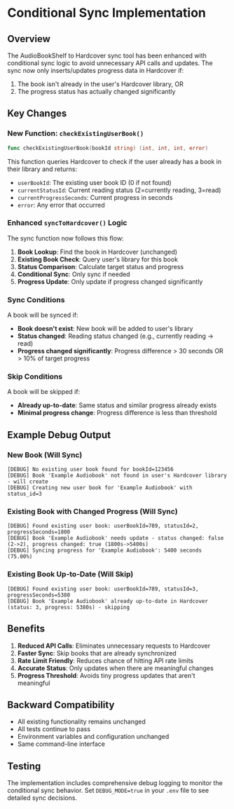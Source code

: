 # Conditional Sync Implementation

## Overview

The AudioBookShelf to Hardcover sync tool has been enhanced with conditional sync logic to avoid unnecessary API calls and updates. The sync now only inserts/updates progress data in Hardcover if:

1. The book isn't already in the user's Hardcover library, OR
2. The progress status has actually changed significantly

## Key Changes

### New Function: `checkExistingUserBook()`

```go
func checkExistingUserBook(bookId string) (int, int, int, error)
```

This function queries Hardcover to check if the user already has a book in their library and returns:
- `userBookId`: The existing user book ID (0 if not found)
- `currentStatusId`: Current reading status (2=currently reading, 3=read)
- `currentProgressSeconds`: Current progress in seconds
- `error`: Any error that occurred

### Enhanced `syncToHardcover()` Logic

The sync function now follows this flow:

1. **Book Lookup**: Find the book in Hardcover (unchanged)
2. **Existing Book Check**: Query user's library for this book
3. **Status Comparison**: Calculate target status and progress
4. **Conditional Sync**: Only sync if needed
5. **Progress Update**: Only update if progress changed significantly

### Sync Conditions

A book will be synced if:

- **Book doesn't exist**: New book will be added to user's library
- **Status changed**: Reading status changed (e.g., currently reading → read)
- **Progress changed significantly**: Progress difference > 30 seconds OR > 10% of target progress

### Skip Conditions

A book will be skipped if:

- **Already up-to-date**: Same status and similar progress already exists
- **Minimal progress change**: Progress difference is less than threshold

## Example Debug Output

### New Book (Will Sync)
```
[DEBUG] No existing user book found for bookId=123456
[DEBUG] Book 'Example Audiobook' not found in user's Hardcover library - will create
[DEBUG] Creating new user book for 'Example Audiobook' with status_id=3
```

### Existing Book with Changed Progress (Will Sync)
```
[DEBUG] Found existing user book: userBookId=789, statusId=2, progressSeconds=1800
[DEBUG] Book 'Example Audiobook' needs update - status changed: false (2->2), progress changed: true (1800s->5400s)
[DEBUG] Syncing progress for 'Example Audiobook': 5400 seconds (75.00%)
```

### Existing Book Up-to-Date (Will Skip)
```
[DEBUG] Found existing user book: userBookId=789, statusId=3, progressSeconds=5380
[DEBUG] Book 'Example Audiobook' already up-to-date in Hardcover (status: 3, progress: 5380s) - skipping
```

## Benefits

1. **Reduced API Calls**: Eliminates unnecessary requests to Hardcover
2. **Faster Sync**: Skip books that are already synchronized
3. **Rate Limit Friendly**: Reduces chance of hitting API rate limits
4. **Accurate Status**: Only updates when there are meaningful changes
5. **Progress Threshold**: Avoids tiny progress updates that aren't meaningful

## Backward Compatibility

- All existing functionality remains unchanged
- All tests continue to pass
- Environment variables and configuration unchanged
- Same command-line interface

## Testing

The implementation includes comprehensive debug logging to monitor the conditional sync behavior. Set `DEBUG_MODE=true` in your `.env` file to see detailed sync decisions.
